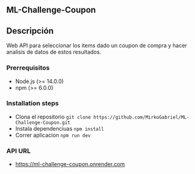 ## ML-Challenge-Coupon

## Descripción
Web API para seleccionar los items dado un coupon de compra y hacer analisis de datos de estos resultados.

### Prerrequisitos
- Node.js (>= 14.0.0)
- npm (>= 6.0.0)

### Installation steps
- Clona el repositorio `git clone https://github.com/MirkoGabriel/ML-Challenge-Coupon.git` 
- Instala dependenciuas `npm install`
- Correr aplicacion `npm run dev`

### API URL
- https://ml-challenge-coupon.onrender.com